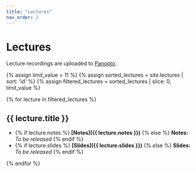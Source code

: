```yaml
---
title: "Lectures"
nav_order: 2
---
```


# Lectures

Lecture recordings are uploaded to [Panopto](https://mit.hosted.panopto.com/Panopto/Pages/Sessions/List.aspx#folderID=%22b2079bc7-0ca3-4fdf-a3e5-b1d4014c37ee%22).

{% assign limit_value = 11 %}  <!-- Set this to the number of lectures to display-->
{% assign sorted_lectures = site.lectures | sort: 'id' %}
{% assign filtered_lectures = sorted_lectures | slice: 0, limit_value %}

{% for lecture in filtered_lectures %}
## {{ lecture.title }}
- {% if lecture.notes %} **[Notes]({{ lecture.notes }})** {% else %} **Notes:** *To be released* {% endif %}
- {% if lecture.slides %} **[Slides]({{ lecture.slides }})** {% else %} **Slides:** *To be released* {% endif %}

{% endfor %}


<!-- - {% if lecture.recording %} **[Recording]({{ lecture.recording }})** {% else %} **Recording:** *To be released* {% endif %} -->